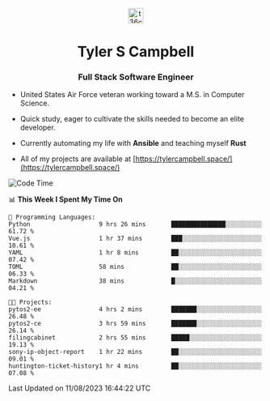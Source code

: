 <p align="center">
<a href="https://www.linkedin.com/in/t36campbell" target="blank"><img align="center" src="https://ik.imagekit.io/t36campbell/Portfolio/linkedin.png.original_m8bbGgPh6.png" alt="t36campbell" height="30" width="30" /></a>
</p>
<h1 align="center">Tyler S Campbell</h1>
<h3 align="center">Full Stack Software Engineer</h3>

* United States Air Force veteran working toward a M.S. in Computer Science.

* Quick study, eager to cultivate the skills needed to become an elite developer.

* Currently automating my life with **Ansible** and teaching myself **Rust**

* All of my projects are available at [https://tylercampbell.space/](https://tylercampbell.space/)

<!--START_SECTION:waka-->
![Code Time](http://img.shields.io/badge/Code%20Time-2%2C690%20hrs%208%20mins-blue)

📊 **This Week I Spent My Time On** 

```text
💬 Programming Languages: 
Python                   9 hrs 26 mins       ███████████████░░░░░░░░░░   61.72 % 
Vue.js                   1 hr 37 mins        ███░░░░░░░░░░░░░░░░░░░░░░   10.61 % 
YAML                     1 hr 8 mins         ██░░░░░░░░░░░░░░░░░░░░░░░   07.42 % 
TOML                     58 mins             ██░░░░░░░░░░░░░░░░░░░░░░░   06.33 % 
Markdown                 38 mins             █░░░░░░░░░░░░░░░░░░░░░░░░   04.21 % 

🐱‍💻 Projects: 
pytos2-ee                4 hrs 2 mins        ███████░░░░░░░░░░░░░░░░░░   26.48 % 
pytos2-ce                3 hrs 59 mins       ███████░░░░░░░░░░░░░░░░░░   26.14 % 
filingcabinet            2 hrs 55 mins       █████░░░░░░░░░░░░░░░░░░░░   19.13 % 
sony-ip-object-report    1 hr 22 mins        ██░░░░░░░░░░░░░░░░░░░░░░░   09.01 % 
huntington-ticket-history1 hr 4 mins         ██░░░░░░░░░░░░░░░░░░░░░░░   07.08 % 
```


 Last Updated on 11/08/2023 16:44:22 UTC
<!--END_SECTION:waka-->
